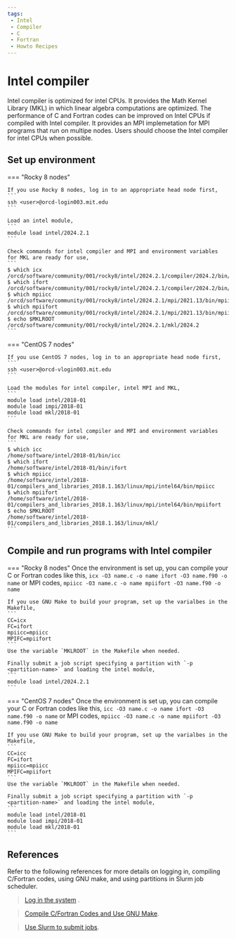 ```yaml
---
tags:
 - Intel
 - Compiler
 - C
 - Fortran
 - Howto Recipes
---
```


# Intel compiler

Intel compiler is optimized for intel CPUs. It provides the Math Kernel Library (MKL) in which linear algebra computations are optimized. The performance of C and Fortran codes can be improved on Intel CPUs if compiled with Intel compiler. It provides an MPI implemetation for MPI programs that run on multipe nodes. Users should choose the Intel compiler for intel CPUs when possible. 


## Set up environment 

=== "Rocky 8 nodes" 

    If you use Rocky 8 nodes, log in to an appropriate head node first,
    ```
    ssh <user>@orcd-login003.mit.edu
    ```

    Load an intel module,
    ```
    module load intel/2024.2.1
    ```

    Check commands for intel compiler and MPI and environment variables for MKL are ready for use,
    ```
    $ which icx
    /orcd/software/community/001/rocky8/intel/2024.2.1/compiler/2024.2/bin/icx
    $ which ifort
    /orcd/software/community/001/rocky8/intel/2024.2.1/compiler/2024.2/bin/ifort
    $ which mpiicc
    /orcd/software/community/001/rocky8/intel/2024.2.1/mpi/2021.13/bin/mpiicc
    $ which mpiifort
    /orcd/software/community/001/rocky8/intel/2024.2.1/mpi/2021.13/bin/mpiifort
    $ echo $MKLROOT
    /orcd/software/community/001/rocky8/intel/2024.2.1/mkl/2024.2
    ```


=== "CentOS 7 nodes" 

    If you use CentOS 7 nodes, log in to an appropriate head node first,
    ```
    ssh <user>@orcd-vlogin003.mit.edu
    ```

    Load the modules for intel compiler, intel MPI and MKL,
    ```
    module load intel/2018-01
    module load impi/2018-01
    module load mkl/2018-01 
    ```

    Check commands for intel compiler and MPI and environment variables for MKL are ready for use,
    ```
    $ which icc
    /home/software/intel/2018-01/bin/icc
    $ which ifort
    /home/software/intel/2018-01/bin/ifort
    $ which mpiicc
    /home/software/intel/2018-01/compilers_and_libraries_2018.1.163/linux/mpi/intel64/bin/mpiicc
    $ which mpiifort
    /home/software/intel/2018-01/compilers_and_libraries_2018.1.163/linux/mpi/intel64/bin/mpiifort
    $ echo $MKLROOT
    /home/software/intel/2018-01/compilers_and_libraries_2018.1.163/linux/mkl/
    ```

## Compile and run programs with Intel compiler

=== "Rocky 8 nodes" 
    Once the environment is set up, you can compile your C or Fortran codes like this,
    ```
    icx -O3 name.c -o name
    ifort -O3 name.f90 -o name
    ```
    or MPI codes,
    ```
    mpiicc -O3 name.c -o name
    mpiifort -O3 name.f90 -o name
    ```

    If you use GNU Make to build your program, set up the varialbes in the Makefile, 
    ```
    CC=icx
    FC=ifort
    mpiicc=mpiicc
    MPIFC=mpiifort
    ```
    Use the variable `MKLROOT` in the Makefile when needed.

    Finally submit a job script specifying a partition with `-p <partition-name>` and loading the intel module,
    ```
    module load intel/2024.2.1
    ``` 

=== "CentOS 7 nodes" 
    Once the environment is set up, you can compile your C or Fortran codes like this,
    ```
    icc -O3 name.c -o name
    ifort -O3 name.f90 -o name
    ```
    or MPI codes,
    ```
    mpiicc -O3 name.c -o name
    mpiifort -O3 name.f90 -o name
    ```

    If you use GNU Make to build your program, set up the varialbes in the Makefile, 
    ```
    CC=icc
    FC=ifort
    mpiicc=mpiicc
    MPIFC=mpiifort
    ```
    Use the variable `MKLROOT` in the Makefile when needed.

    Finally submit a job script specifying a partition with `-p <partition-name>` and loading the intel module,
    ```
    module load intel/2018-01
    module load impi/2018-01
    module load mkl/2018-01 
    ``` 


## References

Refer to the following references for more details on logging in, compiling C/Fortran codes, using GNU make, and using partitions in Slurm job scheduler. 

> [Log in the system](https://orcd-docs.mit.edu/accessing-orcd/ssh-login/) . 

> [Compile C/Fortran Codes and Use GNU Make](https://orcd-docs.mit.edu/software/compile/). 

> [Use Slurm to submit jobs](https://orcd-docs.mit.edu/running-jobs/overview/). 
